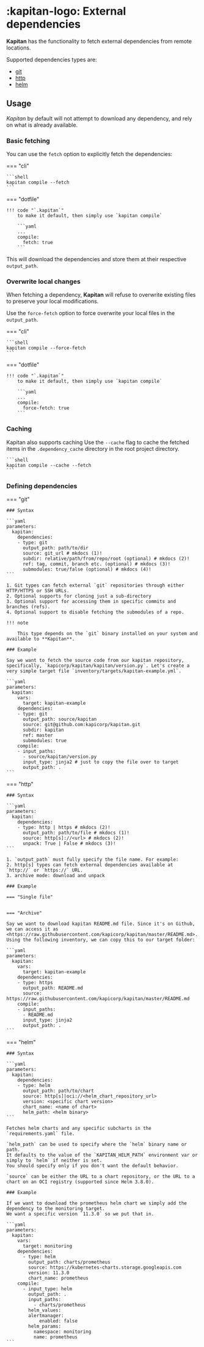 # :kapitan-logo: External dependencies

**Kapitan** has the functionality to fetch external dependencies from remote locations. 

Supported dependencies types are:

- [git](#defining-dependencies)
- [http](#defining-dependencies)
- [helm](#defining-dependencies)


## Usage

*Kapitan* by default will not attempt to download any dependency, and rely on what is already available.

### Basic fetching

You can use the `fetch` option to explicitly fetch the dependencies:

=== "cli"

    ```shell
    kapitan compile --fetch
    ```

=== "dotfile" 

    !!! code "`.kapitan`"
        to make it default, then simply use `kapitan compile`

        ```yaml 
        ...
        compile:
          fetch: true 
        ```

    
This will download the dependencies and store them at their respective `output_path`.

### Overwrite local changes

When fetching a dependency, **Kapitan** will refuse to overwrite existing files to preserve your local modifications. 

Use the `force-fetch` option to force overwrite your local files in the `output_path`.


=== "cli"

    ```shell
    kapitan compile --force-fetch
    ```

=== "dotfile" 

    !!! code "`.kapitan`"
        to make it default, then simply use `kapitan compile`

        ```yaml 
        ...
        compile:
          force-fetch: true 
        ```

### Caching

Kapitan also supports caching Use the `--cache` flag to cache the fetched items in the `.dependency_cache` directory in the root project directory.

    ```shell
    kapitan compile --cache --fetch
    ```

### Defining dependencies

=== "git"

    ### Syntax

    ```yaml
    parameters:
      kapitan:
        dependencies:
        - type: git
          output_path: path/to/dir
          source: git_url # mkdocs (1)!
          subdir: relative/path/from/repo/root (optional) # mkdocs (2)!
          ref: tag, commit, branch etc. (optional) # mkdocs (3)!
          submodules: true/false (optional) # mkdocs (4)!
    ```

    1. Git types can fetch external `git` repositories through either HTTP/HTTPS or SSH URLs. 
    2. Optional supports for cloning just a sub-directory
    3. Optional support for accessing them in specific commits and branches (refs).
    4. Optional support to disable fetching the submodules of a repo.

    !!! note

        This type depends on the `git` binary installed on your system and available to **Kapitan**.

    ### Example

    Say we want to fetch the source code from our kapitan repository, specifically, `kapicorp/kapitan/kapitan/version.py`. Let's create a very simple target file `inventory/targets/kapitan-example.yml`.

    ```yaml
    parameters:
      kapitan:
        vars:
          target: kapitan-example
        dependencies:
        - type: git
          output_path: source/kapitan
          source: git@github.com:kapicorp/kapitan.git
          subdir: kapitan
          ref: master
          submodules: true
        compile:
        - input_paths:
          - source/kapitan/version.py
          input_type: jinja2 # just to copy the file over to target
          output_path: .
    ```

=== "http"

    ### Syntax

    ```yaml
    parameters:
      kapitan:
        dependencies:
        - type: http | https # mkdocs (2)!
          output_path: path/to/file # mkdocs (1)!
          source: http[s]://<url> # mkdocs (2)!
          unpack: True | False # mkdocs (3)! 
    ```

    1. `output_path` must fully specify the file name. For example:
    2. http[s] types can fetch external dependencies available at `http://` or `https://` URL.
    3. archive mode: download and unpack

    ### Example

    === "Single file"


    === "Archive"

    Say we want to download kapitan README.md file. Since it's on Github, we can access it as <https://raw.githubusercontent.com/kapicorp/kapitan/master/README.md>. Using the following inventory, we can copy this to our target folder:

    ```yaml
    parameters:
      kapitan:
        vars:
          target: kapitan-example
        dependencies:
        - type: https
          output_path: README.md
          source: https://raw.githubusercontent.com/kapicorp/kapitan/master/README.md
        compile:
        - input_paths:
          - README.md
          input_type: jinja2
          output_path: .
    ```

=== "helm"

    ### Syntax

    ```yaml
    parameters:
      kapitan:
        dependencies:
        - type: helm
          output_path: path/to/chart
          source: http[s]|oci://<helm_chart_repository_url>
          version: <specific chart version>
          chart_name: <name of chart>
          helm_path: <helm binary>
    ```

    Fetches helm charts and any specific subcharts in the `requirements.yaml` file.

    `helm_path` can be used to specify where the `helm` binary name or path.
    It defaults to the value of the `KAPITAN_HELM_PATH` environment var or simply to `helm` if neither is set.
    You should specify only if you don't want the default behavior.

    `source` can be either the URL to a chart repository, or the URL to a chart on an OCI registry (supported since Helm 3.8.0).

    ### Example

    If we want to download the prometheus helm chart we simply add the dependency to the monitoring target.
    We want a specific version `11.3.0` so we put that in.

    ```yaml
    parameters:
      kapitan:
        vars:
          target: monitoring
        dependencies:
          - type: helm
            output_path: charts/prometheus
            source: https://kubernetes-charts.storage.googleapis.com
            version: 11.3.0
            chart_name: prometheus
        compile:
          - input_type: helm
            output_path: .
            input_paths:
              - charts/prometheus
            helm_values:
            alertmanager:
                enabled: false
            helm_params:
              namespace: monitoring
              name: prometheus
    ```

